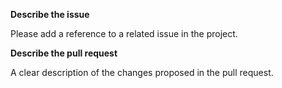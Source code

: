**Describe the issue**

Please add a reference to a related issue in the project.

**Describe the pull request**

A clear description of the changes proposed in the pull request.
